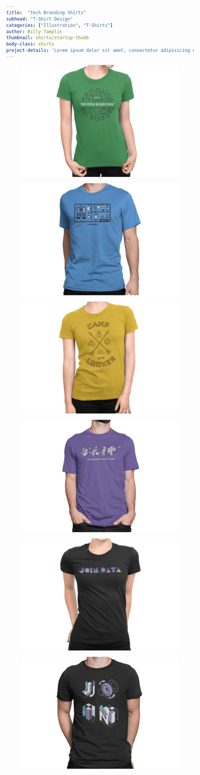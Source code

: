 ```yaml
---
title:  "Tech Branding Shirts"
subhead: "T-Shirt Design"
categories: ["Illustration", "T-Shirts"]
author: Billy Tamplin
thumbnail: shirts/startup-thumb
body-class: shirts
project-details: 'Lorem ipsum dolor sit amet, consectetur adipisicing elit, sed do eiusmod tempor incididunt ut labore et dolore magna aliqua. Ut enim ad minim veniam, quis nostrud exercitation ullamco laboris nisi ut aliquip ex ea commodo consequat.'
---
```


<section class="container">
  <div class="row">
    <figure>
      <img src="../img/shirts/shirt-devops.png" alt="">
    </figure>
    <figure>
      <img src="../img/shirts/shirt-build.png" alt="">
    </figure>
    <figure>
      <img src="../img/shirts/shirt-camp.png" alt="">
    </figure>
    <figure>
      <img src="../img/shirts/shirt-join-iso.png" alt="">
    </figure>
    <figure>
      <img src="../img/shirts/shirt-join-pattern.png" alt="">
    </figure>
    <figure>
      <img src="../img/shirts/shirt-iso-2.png" alt="">
    </figure>
  </div>
</section>
